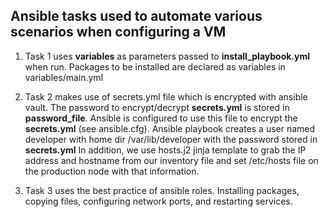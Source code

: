 ## Ansible tasks used to automate various scenarios when configuring a VM ##

1. Task 1 uses **variables** as parameters passed to **install_playbook.yml** when run. Packages to be installed are declared as variables in variables/main.yml
   
2. Task 2 makes use of secrets.yml file which is encrypted with ansible vault. The password to encrypt/decrypt **secrets.yml** is stored in **password_file**. Ansible is configured to use this file to encrypt the **secrets.yml** (see ansible.cfg). Ansible playbook creates a user named developer with home dir /var/lib/developer with the password stored in **secrets.yml**
In addition, we use hosts.j2 jinja template to grab the IP address and hostname from our inventory file and set /etc/hosts file on the production node with that information.

3. Task 3 uses the best practice of ansible roles. Installing packages, copying files, configuring network ports, and restarting services.
